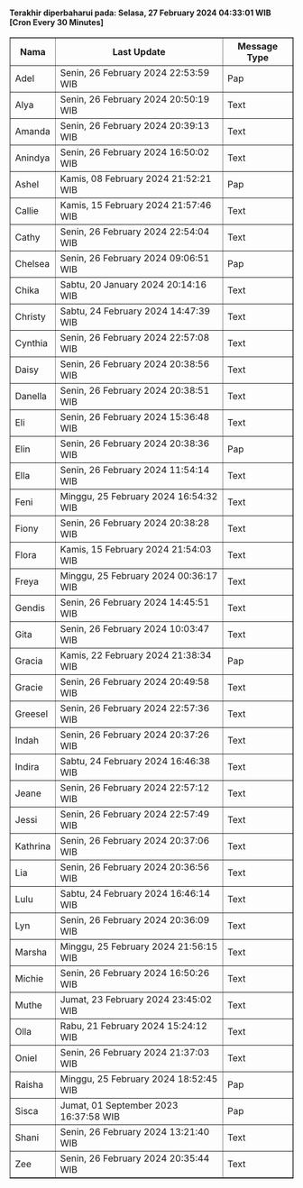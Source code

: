 #### Terakhir diperbaharui pada: Selasa, 27 February 2024 04:33:01 WIB [Cron Every 30 Minutes]

<table border='1'><tr><th>Nama</th><th>Last Update</th><th>Message Type</th></tr><tr><td>Adel</td><td>Senin, 26 February 2024 22:53:59 WIB</td><td>Pap</td></tr><tr><td>Alya</td><td>Senin, 26 February 2024 20:50:19 WIB</td><td>Text</td></tr><tr><td>Amanda</td><td>Senin, 26 February 2024 20:39:13 WIB</td><td>Text</td></tr><tr><td>Anindya</td><td>Senin, 26 February 2024 16:50:02 WIB</td><td>Text</td></tr><tr><td>Ashel</td><td>Kamis, 08 February 2024 21:52:21 WIB</td><td>Pap</td></tr><tr><td>Callie</td><td>Kamis, 15 February 2024 21:57:46 WIB</td><td>Text</td></tr><tr><td>Cathy</td><td>Senin, 26 February 2024 22:54:04 WIB</td><td>Text</td></tr><tr><td>Chelsea</td><td>Senin, 26 February 2024 09:06:51 WIB</td><td>Pap</td></tr><tr><td>Chika</td><td>Sabtu, 20 January 2024 20:14:16 WIB</td><td>Text</td></tr><tr><td>Christy</td><td>Sabtu, 24 February 2024 14:47:39 WIB</td><td>Text</td></tr><tr><td>Cynthia</td><td>Senin, 26 February 2024 22:57:08 WIB</td><td>Text</td></tr><tr><td>Daisy</td><td>Senin, 26 February 2024 20:38:56 WIB</td><td>Text</td></tr><tr><td>Danella</td><td>Senin, 26 February 2024 20:38:51 WIB</td><td>Text</td></tr><tr><td>Eli</td><td>Senin, 26 February 2024 15:36:48 WIB</td><td>Text</td></tr><tr><td>Elin</td><td>Senin, 26 February 2024 20:38:36 WIB</td><td>Pap</td></tr><tr><td>Ella</td><td>Senin, 26 February 2024 11:54:14 WIB</td><td>Text</td></tr><tr><td>Feni</td><td>Minggu, 25 February 2024 16:54:32 WIB</td><td>Text</td></tr><tr><td>Fiony</td><td>Senin, 26 February 2024 20:38:28 WIB</td><td>Text</td></tr><tr><td>Flora</td><td>Kamis, 15 February 2024 21:54:03 WIB</td><td>Text</td></tr><tr><td>Freya</td><td>Minggu, 25 February 2024 00:36:17 WIB</td><td>Text</td></tr><tr><td>Gendis</td><td>Senin, 26 February 2024 14:45:51 WIB</td><td>Text</td></tr><tr><td>Gita</td><td>Senin, 26 February 2024 10:03:47 WIB</td><td>Text</td></tr><tr><td>Gracia</td><td>Kamis, 22 February 2024 21:38:34 WIB</td><td>Pap</td></tr><tr><td>Gracie</td><td>Senin, 26 February 2024 20:49:58 WIB</td><td>Text</td></tr><tr><td>Greesel</td><td>Senin, 26 February 2024 22:57:36 WIB</td><td>Text</td></tr><tr><td>Indah</td><td>Senin, 26 February 2024 20:37:26 WIB</td><td>Text</td></tr><tr><td>Indira</td><td>Sabtu, 24 February 2024 16:46:38 WIB</td><td>Text</td></tr><tr><td>Jeane</td><td>Senin, 26 February 2024 22:57:12 WIB</td><td>Text</td></tr><tr><td>Jessi</td><td>Senin, 26 February 2024 22:57:49 WIB</td><td>Text</td></tr><tr><td>Kathrina</td><td>Senin, 26 February 2024 20:37:06 WIB</td><td>Text</td></tr><tr><td>Lia</td><td>Senin, 26 February 2024 20:36:56 WIB</td><td>Text</td></tr><tr><td>Lulu</td><td>Sabtu, 24 February 2024 16:46:14 WIB</td><td>Text</td></tr><tr><td>Lyn</td><td>Senin, 26 February 2024 20:36:09 WIB</td><td>Text</td></tr><tr><td>Marsha</td><td>Minggu, 25 February 2024 21:56:15 WIB</td><td>Text</td></tr><tr><td>Michie</td><td>Senin, 26 February 2024 16:50:26 WIB</td><td>Text</td></tr><tr><td>Muthe</td><td>Jumat, 23 February 2024 23:45:02 WIB</td><td>Text</td></tr><tr><td>Olla</td><td>Rabu, 21 February 2024 15:24:12 WIB</td><td>Text</td></tr><tr><td>Oniel</td><td>Senin, 26 February 2024 21:37:03 WIB</td><td>Text</td></tr><tr><td>Raisha</td><td>Minggu, 25 February 2024 18:52:45 WIB</td><td>Pap</td></tr><tr><td>Sisca</td><td>Jumat, 01 September 2023 16:37:58 WIB</td><td>Pap</td></tr><tr><td>Shani</td><td>Senin, 26 February 2024 13:21:40 WIB</td><td>Text</td></tr><tr><td>Zee</td><td>Senin, 26 February 2024 20:35:44 WIB</td><td>Text</td></tr></table>